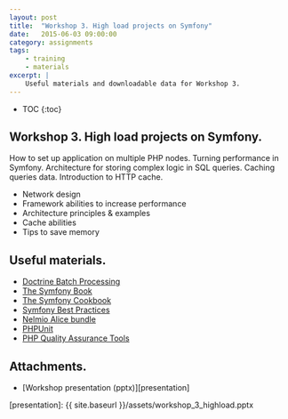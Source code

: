 ```yaml
---
layout: post
title:  "Workshop 3. High load projects on Symfony"
date:   2015-06-03 09:00:00
category: assignments
tags:
    - training
    - materials
excerpt: |
    Useful materials and downloadable data for Workshop 3.
---
```

* TOC
{:toc}

## Workshop 3. High load projects on Symfony.

How to set up application on multiple PHP nodes. Turning performance in Symfony. Architecture for storing
complex logic in SQL queries. Caching queries data. Introduction to HTTP cache.

* Network design
* Framework abilities to increase performance
* Architecture principles & examples
* Cache abilities
* Tips to save memory

## Useful materials.

* [Doctrine Batch Processing][doctrine-batch]
* [The Symfony Book][sf-book]
* [The Symfony Cookbook][sf-cookbook]
* [Symfony Best Practices][sf-best-practices]
* [Nelmio Alice bundle][alice]
* [PHPUnit][phpunit]
* [PHP Quality Assurance Tools][php-code-quality]

## Attachments.

* [Workshop presentation (pptx)][presentation]

[alice]:                https://github.com/hautelook/AliceBundle
[doctrine-batch]:       http://doctrine-orm.readthedocs.org/en/latest/reference/batch-processing.html
[sf-book]:              http://symfony.com/doc/current/book/index.html
[sf-cookbook]:          http://symfony.com/doc/current/cookbook/index.html
[sf-best-practices]:    http://symfony.com/doc/current/best_practices/index.html
[phpunit]:              https://phpunit.de/
[php-code-quality]:     http://www.sitepoint.com/8-must-have-php-quality-assurance-tools/
[presentation]:         {{ site.baseurl }}/assets/workshop_3_highload.pptx